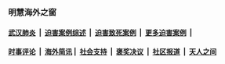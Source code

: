 
### 明慧海外之窗

####  [武汉肺炎](indexes/365.md?t=03101900) &nbsp;|&nbsp;  [迫害案例综述](indexes/328.md?t=03101900) &nbsp;|&nbsp; [迫害致死案例](indexes/277.md?t=03101900)  &nbsp;|&nbsp; [更多迫害案例](indexes/81.md?t=03101900)  &nbsp;|&nbsp; 
####  [时事评论](indexes/19.md?t=03101900) &nbsp;|&nbsp; [海外简讯](indexes/245.md?t=03101900)&nbsp;|&nbsp;  [社会支持](indexes/140.md?t=03101900) &nbsp;|&nbsp; [褒奖决议](indexes/282.md?t=03101900) &nbsp;|&nbsp; [社区报道](indexes/91.md?t=03101900)  &nbsp;|&nbsp; [天人之间](indexes/78.md?t=03101900) 

